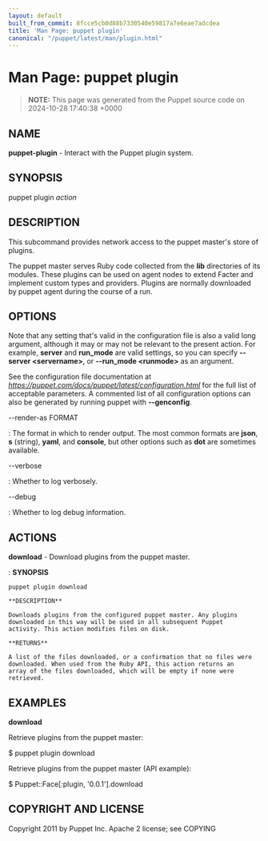 ```yaml
---
layout: default
built_from_commit: 8fcce5cb0d88b7330540e59817a7e6eae7adcdea
title: 'Man Page: puppet plugin'
canonical: "/puppet/latest/man/plugin.html"
---
```


# Man Page: puppet plugin

> **NOTE:** This page was generated from the Puppet source code on 2024-10-28 17:40:38 +0000

## NAME
**puppet-plugin** - Interact with the Puppet plugin system.

## SYNOPSIS
puppet plugin *action*

## DESCRIPTION
This subcommand provides network access to the puppet master\'s store of
plugins.

The puppet master serves Ruby code collected from the **lib**
directories of its modules. These plugins can be used on agent nodes to
extend Facter and implement custom types and providers. Plugins are
normally downloaded by puppet agent during the course of a run.

## OPTIONS
Note that any setting that\'s valid in the configuration file is also a
valid long argument, although it may or may not be relevant to the
present action. For example, **server** and **run_mode** are valid
settings, so you can specify **\--server \<servername\>**, or
**\--run_mode \<runmode\>** as an argument.

See the configuration file documentation at
*https://puppet.com/docs/puppet/latest/configuration.html* for the full
list of acceptable parameters. A commented list of all configuration
options can also be generated by running puppet with **\--genconfig**.

\--render-as FORMAT

:   The format in which to render output. The most common formats are
    **json**, **s** (string), **yaml**, and **console**, but other
    options such as **dot** are sometimes available.

\--verbose

:   Whether to log verbosely.

\--debug

:   Whether to log debug information.

## ACTIONS
**download** - Download plugins from the puppet master.

:   **SYNOPSIS**

    puppet plugin download

    **DESCRIPTION**

    Downloads plugins from the configured puppet master. Any plugins
    downloaded in this way will be used in all subsequent Puppet
    activity. This action modifies files on disk.

    **RETURNS**

    A list of the files downloaded, or a confirmation that no files were
    downloaded. When used from the Ruby API, this action returns an
    array of the files downloaded, which will be empty if none were
    retrieved.

## EXAMPLES
**download**

Retrieve plugins from the puppet master:

\$ puppet plugin download

Retrieve plugins from the puppet master (API example):

\$ Puppet::Face\[:plugin, \'0.0.1\'\].download

## COPYRIGHT AND LICENSE
Copyright 2011 by Puppet Inc. Apache 2 license; see COPYING
